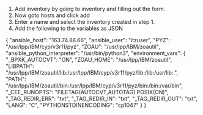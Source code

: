1. Add inventory by going to inventory and filling out the form.
2. Now goto hosts and click add
3. Enter a name and select the inventory created in step 1.
4. Add the following to the variables as JSON

{
  "ansible_host": "163.74.88.66",
  "ansible_user": "itzuser",
  "PYZ": "/usr/lpp/IBM/cyp/v3r11/pyz",
  "ZOAU": "/usr/lpp/IBM/zoautil",
  "ansible_python_interpreter": "/usr/bin/python3",
  "environment_vars": {
    "_BPXK_AUTOCVT": "ON",
    "ZOAU_HOME": "/usr/lpp/IBM/zoautil",
    "LIBPATH": "/usr/lpp/IBM/zoautil/lib:/usr/lpp/IBM/cyp/v3r11/pyz/lib:/lib:/usr/lib:.",
    "PATH": "/usr/lpp/IBM/zoautil/bin:/usr/lpp/IBM/cyp/v3r11/pyz/bin:/bin:/var/bin",
    "_CEE_RUNOPTS": "FILETAG(AUTOCVT,AUTOTAG) POSIX(ON)",
    "_TAG_REDIR_ERR": "txt",
    "_TAG_REDIR_IN": "txt",
    "_TAG_REDIR_OUT": "txt",
    "LANG": "C",
    "PYTHONSTDINENCODING": "cp1047"
  }
}